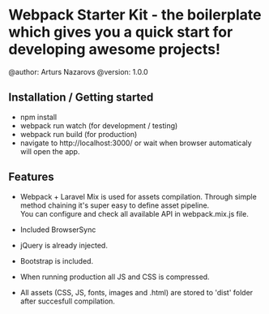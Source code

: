# Webpack Starter Kit - the boilerplate which gives you a quick start for developing awesome projects!

@author: Arturs Nazarovs
@version: 1.0.0

## Installation / Getting started

- npm install
- webpack run watch (for development / testing)
- webpack run build (for production)
- navigate to http://localhost:3000/ or wait when browser automaticaly will open the app.

## Features

- Webpack + Laravel Mix is used for assets compilation. Through simple method chaining it's super easy to define asset pipeline.   	
  You can configure and check all available API in webpack.mix.js file. 

- Included BrowserSync

- jQuery is already injected.

- Bootstrap is included.

- When running production all JS and CSS is compressed.

- All assets (CSS, JS, fonts, images and .html) are stored to 'dist' folder after succesfull compilation.

